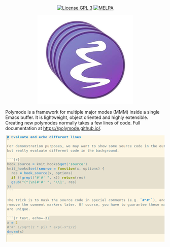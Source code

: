 
<p align="center">
  <!-- [![Build Status](https://travis-ci.org/vspinu/polymode.svg?branch=master)](https://travis-ci.org/vspinu/polymode)  -->
  <a href="http://www.gnu.org/licenses/gpl-3.0.txt"><img src="https://img.shields.io/badge/license-GPL_3-green.svg" alt="License GPL 3" /></a>
  <a href="https://melpa.org/#/polymode"><img alt="MELPA" src="https://melpa.org/packages/polymode-badge.svg"/></a>
  <!-- <a href="https://stable.melpa.org/#/polymode"><img alt="MELPA Stable" src="https://stable.melpa.org/packages/polymode-badge.svg"/></a> -->
</p>

<p align="center">
  <img src="docs/img/large-icon.png" style="background-color: transparent; border:0;" alt="Polymode Logo"/>
</p>

Polymode is a framework for multiple major modes (MMM) inside a single Emacs
buffer. It is lightweight, object oriented and highly extensible. Creating new
polymodes normally takes a few lines of code. Full documentation at
https://polymode.github.io/.


<p align="center">
    <img src="docs/img/Rmd.png" width="500px"/>
</p>


